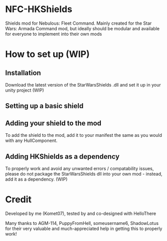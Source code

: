# NFC-HKShields
Shields mod for Nebulous: Fleet Command. Mainly created for the Star Wars: Armada Command mod, but ideally should be modular and available for everyone to implement into their own mods

# How to set up (WIP)
## Installation
Download the latest version of the StarWarsShields .dll and set it up in your unity project (WIP)

## Setting up a basic shield


## Adding your shield to the mod
To add the shield to the mod, add it to your manifest the same as you would with any HullComponent.

## Adding HKShields as a dependency
To properly work and avoid any unwanted errors / compatability issues, please do not package the StarWarsShields dll into your own mod - instead, add it as a dependency. 
(WIP)

# Credit
Developed by me (Komet07), tested by and co-designed with HelloThere

Many thanks to AGM-114, PuppyFromHell, someusername6, ShadowLotus for their very valuable and much-appreciated help in getting this to properly work!
